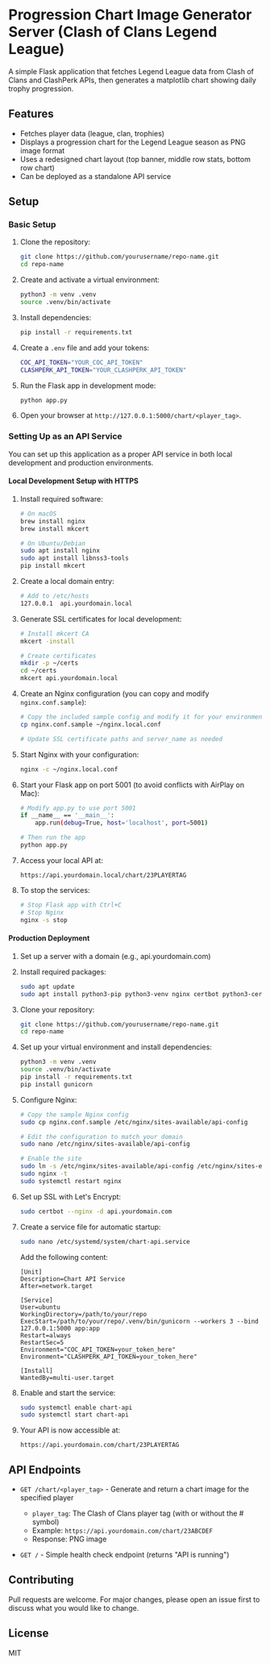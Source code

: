 # Progression Chart Image Generator Server (Clash of Clans Legend League)

A simple Flask application that fetches Legend League data from Clash of Clans and ClashPerk APIs, then generates a matplotlib chart showing daily trophy progression.

## Features

- Fetches player data (league, clan, trophies)
- Displays a progression chart for the Legend League season as PNG image format
- Uses a redesigned chart layout (top banner, middle row stats, bottom row chart)
- Can be deployed as a standalone API service

## Setup

### Basic Setup

1. Clone the repository:
   ```bash
   git clone https://github.com/yourusername/repo-name.git
   cd repo-name
   ```

2. Create and activate a virtual environment:
   ```bash
   python3 -m venv .venv
   source .venv/bin/activate
   ```

3. Install dependencies:
   ```bash
   pip install -r requirements.txt
   ```

4. Create a `.env` file and add your tokens:
   ```bash
   COC_API_TOKEN="YOUR_COC_API_TOKEN"
   CLASHPERK_API_TOKEN="YOUR_CLASHPERK_API_TOKEN"
   ```

5. Run the Flask app in development mode:
   ```bash
   python app.py
   ```

6. Open your browser at `http://127.0.0.1:5000/chart/<player_tag>`.

### Setting Up as an API Service

You can set up this application as a proper API service in both local development and production environments.

#### Local Development Setup with HTTPS

1. Install required software:
   ```bash
   # On macOS
   brew install nginx
   brew install mkcert
   
   # On Ubuntu/Debian
   sudo apt install nginx
   sudo apt install libnss3-tools
   pip install mkcert
   ```

2. Create a local domain entry:
   ```bash
   # Add to /etc/hosts
   127.0.0.1  api.yourdomain.local
   ```

3. Generate SSL certificates for local development:
   ```bash
   # Install mkcert CA
   mkcert -install
   
   # Create certificates
   mkdir -p ~/certs
   cd ~/certs
   mkcert api.yourdomain.local
   ```

4. Create an Nginx configuration (you can copy and modify `nginx.conf.sample`):
   ```bash
   # Copy the included sample config and modify it for your environment
   cp nginx.conf.sample ~/nginx.local.conf
   
   # Update SSL certificate paths and server_name as needed
   ```

5. Start Nginx with your configuration:
   ```bash
   nginx -c ~/nginx.local.conf
   ```

6. Start your Flask app on port 5001 (to avoid conflicts with AirPlay on Mac):
   ```bash
   # Modify app.py to use port 5001
   if __name__ == '__main__':
       app.run(debug=True, host='localhost', port=5001)
   
   # Then run the app
   python app.py
   ```

7. Access your local API at:
   ```
   https://api.yourdomain.local/chart/23PLAYERTAG
   ```

8. To stop the services:
   ```bash
   # Stop Flask app with Ctrl+C
   # Stop Nginx
   nginx -s stop
   ```

#### Production Deployment

1. Set up a server with a domain (e.g., api.yourdomain.com)

2. Install required packages:
   ```bash
   sudo apt update
   sudo apt install python3-pip python3-venv nginx certbot python3-certbot-nginx
   ```

3. Clone your repository:
   ```bash
   git clone https://github.com/yourusername/repo-name.git
   cd repo-name
   ```

4. Set up your virtual environment and install dependencies:
   ```bash
   python3 -m venv .venv
   source .venv/bin/activate
   pip install -r requirements.txt
   pip install gunicorn
   ```

5. Configure Nginx:
   ```bash
   # Copy the sample Nginx config
   sudo cp nginx.conf.sample /etc/nginx/sites-available/api-config
   
   # Edit the configuration to match your domain
   sudo nano /etc/nginx/sites-available/api-config
   
   # Enable the site
   sudo ln -s /etc/nginx/sites-available/api-config /etc/nginx/sites-enabled/
   sudo nginx -t
   sudo systemctl restart nginx
   ```

6. Set up SSL with Let's Encrypt:
   ```bash
   sudo certbot --nginx -d api.yourdomain.com
   ```

7. Create a service file for automatic startup:
   ```bash
   sudo nano /etc/systemd/system/chart-api.service
   ```

   Add the following content:
   ```
   [Unit]
   Description=Chart API Service
   After=network.target
   
   [Service]
   User=ubuntu
   WorkingDirectory=/path/to/your/repo
   ExecStart=/path/to/your/repo/.venv/bin/gunicorn --workers 3 --bind 127.0.0.1:5000 app:app
   Restart=always
   RestartSec=5
   Environment="COC_API_TOKEN=your_token_here"
   Environment="CLASHPERK_API_TOKEN=your_token_here"
   
   [Install]
   WantedBy=multi-user.target
   ```

8. Enable and start the service:
   ```bash
   sudo systemctl enable chart-api
   sudo systemctl start chart-api
   ```

9. Your API is now accessible at:
   ```
   https://api.yourdomain.com/chart/23PLAYERTAG
   ```

## API Endpoints

- `GET /chart/<player_tag>` - Generate and return a chart image for the specified player
  - `player_tag`: The Clash of Clans player tag (with or without the # symbol)
  - Example: `https://api.yourdomain.com/chart/23ABCDEF`
  - Response: PNG image

- `GET /` - Simple health check endpoint (returns "API is running")

## Contributing

Pull requests are welcome. For major changes, please open an issue first to discuss what you would like to change.

## License

MIT